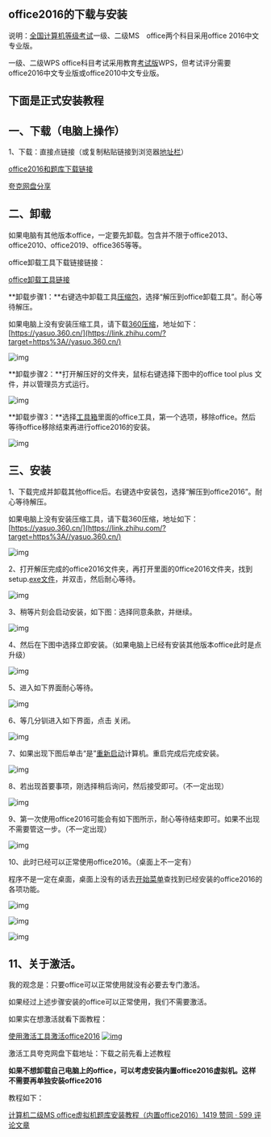 ## **office2016的下载与安装**

说明：[全国计算机等级考试](https://zhida.zhihu.com/search?q=全国计算机等级考试&zhida_source=entity&is_preview=1)一级、二级MS　office两个科目采用office 2016中文专业版。

一级、二级WPS office科目考试采用教育[考试版](https://zhida.zhihu.com/search?q=考试版&zhida_source=entity&is_preview=1)WPS，但考试评分需要office2016中文专业版或office2010中文专业版。

## **下面是正式安装教程**

## 一、下载（电脑上操作）

1、下载：直接点链接（或复制粘贴链接到浏览器[地址栏](https://zhida.zhihu.com/search?q=地址栏&zhida_source=entity&is_preview=1)）

[office2016和题库下载链接](https://link.zhihu.com/?target=https%3A//pan.quark.cn/s/b32f348736c9)

[夸克网盘分享](https://link.zhihu.com/?target=https%3A//pan.quark.cn/s/b32f348736c9)

## 二、卸载

如果电脑有其他版本office，一定要先卸载。包含并不限于office2013、office2010、office2019、office365等等。

office卸载工具下载链接链接：

[office卸载工具链接](https://link.zhihu.com/?target=https%3A//pan.quark.cn/s/5272a12e31e2)

**卸载步骤1：**右键选中卸载工具[压缩包](https://zhida.zhihu.com/search?q=压缩包&zhida_source=entity&is_preview=1)，选择“解压到office卸载工具”。耐心等待解压。

如果电脑上没有安装压缩工具，请下载[360压缩](https://zhida.zhihu.com/search?q=360压缩&zhida_source=entity&is_preview=1)，地址如下：[https://yasuo.360.cn/](https://link.zhihu.com/?target=https%3A//yasuo.360.cn/)

![img](https://picx.zhimg.com/80/v2-d0fe4f3a17d101cd1b309d228e025637_720w.webp)

**卸载步骤2：**打开解压好的文件夹，鼠标右键选择下图中的office tool plus 文件，并以管理员方式运行。

![img](https://pic1.zhimg.com/80/v2-b0381a6ec112d0dee933dae1ff145810_720w.webp)

**卸载步骤3：**选择[工具箱](https://zhida.zhihu.com/search?q=工具箱&zhida_source=entity&is_preview=1)里面的office工具，第一个选项，移除office。然后等待office移除结束再进行office2016的安装。

![img](https://pic3.zhimg.com/80/v2-2a032144c0214ff1ef6945a3b4512f7a_720w.webp)

## 三、安装

1、下载完成并卸载其他office后。右键选中安装包，选择“解压到office2016”。耐心等待解压。

如果电脑上没有安装压缩工具，请下载360压缩，地址如下：[https://yasuo.360.cn/](https://link.zhihu.com/?target=https%3A//yasuo.360.cn/)

![img](https://picx.zhimg.com/80/v2-fd3fcb90a58089f4501c22b4a955513f_720w.webp)

2、打开解压完成的office2016文件夹，再打开里面的0ffice2016文件夹，找到setup.[exe文件](https://zhida.zhihu.com/search?q=exe文件&zhida_source=entity&is_preview=1)，并双击，然后耐心等待。

![img](https://pic4.zhimg.com/80/v2-a342bd00b04b886907ac25162a09abf3_720w.webp)

3、稍等片刻会启动安装，如下图：选择同意条款，并继续。

![img](https://pic3.zhimg.com/80/v2-a2b811d2d2810893b8944e4b0f1ba4e8_720w.webp)

4、然后在下图中选择立即安装。（如果电脑上已经有安装其他版本office此时是点升级）

![img](https://pic2.zhimg.com/80/v2-5184386f5b76c69953439d65de7730d5_720w.webp)

5、进入如下界面耐心等待。

![img](https://pic1.zhimg.com/80/v2-3b9704a63f649c707dc1d337653bdace_720w.webp)

6、等几分钏进入如下界面，点击 关闭。

![img](https://pica.zhimg.com/80/v2-d58a518fcd40a7a2302dcd58df9629aa_720w.webp)

7、如果出现下图后单击“是”[重新启动](https://zhida.zhihu.com/search?q=重新启动&zhida_source=entity&is_preview=1)计算机。重启完成后完成安装。

![img](https://pica.zhimg.com/80/v2-a4882acc2731d016c89a57ee6bd385a2_720w.webp)

8、若出现首要事项，刚选择稍后询问，然后接受即可。（不一定出现）

![img](https://pic1.zhimg.com/80/v2-9f12b5068eb509c53cb3b1d4aa3153ae_720w.webp)

9、第一次使用office2016可能会有如下图所示，耐心等待结束即可。如果不出现不需要管这一步。（不一定出现）

![img](https://pic4.zhimg.com/80/v2-dbfacd46dceeec74b28eaef1c0a743f7_720w.webp)

10、此时已经可以正常使用office2016。（桌面上不一定有）

程序不是一定在桌面，桌面上没有的话去[开始菜单](https://zhida.zhihu.com/search?q=开始菜单&zhida_source=entity&is_preview=1)查找到已经安装的office2016的各项功能。

![img](https://pic2.zhimg.com/80/v2-adaa1a27914bfcf3ce31d691ec8e4a33_720w.webp)

![img](https://picx.zhimg.com/80/v2-e2ad4a08919eaa6ef8dd23ef67803935_720w.webp)

![img](https://pic4.zhimg.com/80/v2-bc5f151c250d77c6f969e582ef51e3a5_720w.webp)

## 11、关于激活。

我的观念是：只要office可以正常使用就没有必要去专门激活。

如果经过上述步骤安装的office可以正常使用，我们不需要激活。

如果实在想激活就看下面教程：

[使用激活工具激活office2016](https://link.zhihu.com/?target=https%3A//mp.weixin.qq.com/s/eXTDzFi1aW1GUam-z2gyTQ)
[![img](https://picx.zhimg.com/v2-b1dbc479134621d2eaf1b52668347543_180x120.jpg)](https://link.zhihu.com/?target=https%3A//mp.weixin.qq.com/s/eXTDzFi1aW1GUam-z2gyTQ)

激活工具夸克网盘下载地址：下载之前先看上述教程



**如果不想卸载自己电脑上的office，可以考虑安装内置office2016虚拟机。这样不需要再单独安装office2016**

教程如下：

[计算机二级MS office虚拟机题库安装教程（内置office2016）1419 赞同 · 599 评论文章](https://zhuanlan.zhihu.com/p/269290788)